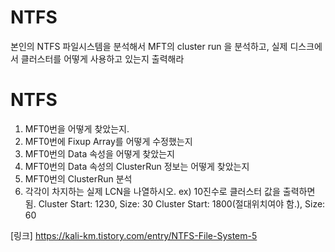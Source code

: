 # NTFS

본인의 NTFS 파일시스템을 분석해서 MFT의 cluster run 을 분석하고, 실제 디스크에서 클러스터를 어떻게 사용하고 있는지 출력해라

# NTFS

1. MFT0번을 어떻게 찾았는지.
2. MFT0번에 Fixup Array를 어떻게 수정했는지
3. MFT0번의 Data 속성을 어떻게 찾았는지
4. MFT0번의 Data 속성의 ClusterRun 정보는 어떻게 찾았는지
5. MFT0번의 ClusterRun 분석
6. 각각이 차지하는 실제 LCN을 나열하시오.
   ex) 10진수로 클러스터 값을 출력하면 됨.
   Cluster Start: 1230, Size: 30
   Cluster Start: 1800(절대위치여야 함.), Size: 60

[링크]
https://kali-km.tistory.com/entry/NTFS-File-System-5
